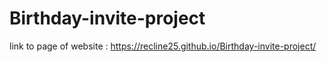 # Birthday-invite-project
link to page of website : https://recline25.github.io/Birthday-invite-project/
